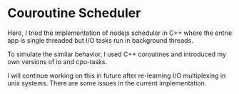 # Couroutine Scheduler

Here, I tried the implementation of nodejs scheduler in C++ where the entrie app is single threaded but I/O tasks run in background threads. 

To simulate the similar behavior, I used C++ coroutines and introduced my own versions of io and cpu-tasks.

I will continue working on this in future after re-learning I/O multiplexing in unix systems. There are some issues in the current implementation.
